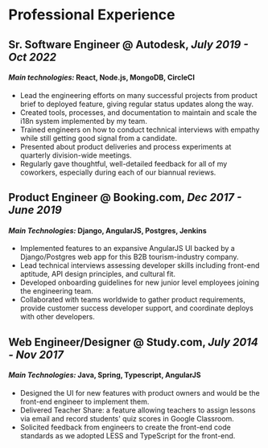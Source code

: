 # Professional Experience
## **Sr. Software Engineer** @ Autodesk, *July 2019 - Oct 2022*
#### *Main technologies:* React, Node.js, MongoDB, CircleCI
* Lead the engineering efforts on many successful projects from product brief to deployed feature, giving regular status updates along the way.
* Created tools, processes, and documentation to maintain and scale the i18n system implemented by my team.
* Trained engineers on how to conduct technical interviews with empathy while still getting good signal from a candidate. 
* Presented about product deliveries and process experiments at quarterly division-wide meetings.  
* Regularly gave thoughtful, well-detailed feedback for all of my coworkers, especially during each of our biannual reviews. 


## **Product Engineer** @ Booking.com, *Dec 2017 - June 2019*
#### *Main Technologies:* Django, AngularJS, Postgres, Jenkins
* Implemented features to an expansive AngularJS UI backed by a Django/Postgres web app for this B2B tourism-industry company.
* Lead technical interviews assessing developer skills including front-end aptitude, API design principles, and cultural fit.
* Developed onboarding guidelines for new junior level employees joining the engineering team.
* Collaborated with teams worldwide to gather product requirements, provide  customer success developer support, and coordinate deploys with other developers.

## **Web Engineer/Designer** @ Study.com, *July 2014 - Nov 2017*
#### *Main Technologies:* Java, Spring, Typescript, AngularJS
* Designed the UI for new features with product owners and would be the front-end engineer to implement them.
* Delivered Teacher Share: a feature allowing teachers to assign lessons via email and record students' quiz scores in Google Classroom.
* Solicited feedback from engineers to create the front-end code standards as we adopted LESS and TypeScript for the front-end.


